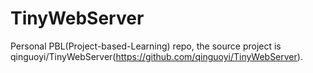 # TinyWebServer
Personal PBL(Project-based-Learning) repo, the source project is qinguoyi/TinyWebServer(https://github.com/qinguoyi/TinyWebServer).
